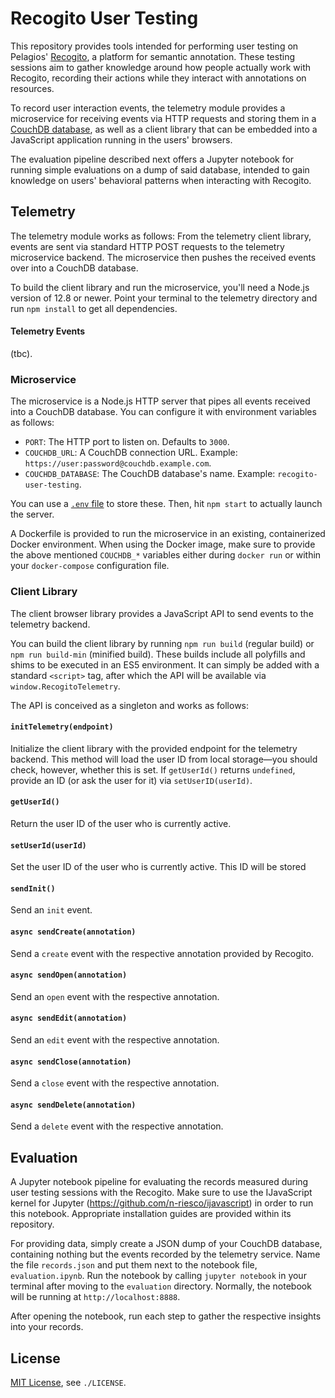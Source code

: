 # Recogito User Testing

This repository provides tools intended for performing user testing on Pelagios' [Recogito](https://github.com/pelagios/recogito2), a platform for semantic annotation. These testing sessions aim to gather knowledge around how people actually work with Recogito, recording their actions while they interact with annotations on resources.

To record user interaction events, the telemetry module provides a microservice for receiving events via HTTP requests and storing them in a [CouchDB database](https://couchdb.apache.org/), as well as a client library that can be embedded into a JavaScript application running in the users' browsers.

The evaluation pipeline described next offers a Jupyter notebook for running simple evaluations on a dump of said database, intended to gain knowledge on users' behavioral patterns when interacting with Recogito.


## Telemetry

The telemetry module works as follows: From the telemetry client library, events are sent via standard HTTP POST requests to the telemetry microservice backend. The microservice then pushes the received events over into a CouchDB database.

To build the client library and run the microservice, you'll need a Node.js version of 12.8 or newer. Point your terminal to the telemetry directory and run `npm install` to get all dependencies.

#### Telemetry Events

(tbc).

### Microservice

The microservice is a Node.js HTTP server that pipes all events received into a CouchDB database. You can configure it with environment variables as follows:

* `PORT`: The HTTP port to listen on. Defaults to `3000`.
* `COUCHDB_URL`: A CouchDB connection URL. Example: `https://user:password@couchdb.example.com`.
* `COUCHDB_DATABASE`: The CouchDB database's name. Example: `recogito-user-testing`.

You can use a [`.env` file](https://github.com/motdotla/dotenv) to store these. Then, hit `npm start` to actually launch the server.

A Dockerfile is provided to run the microservice in an existing, containerized Docker environment. When using the Docker image, make sure to provide the above mentioned `COUCHDB_*` variables either during `docker run` or within your `docker-compose` configuration file.

### Client Library

The client browser library provides a JavaScript API to send events to the telemetry backend.

You can build the client library by running `npm run build` (regular build) or `npm run build-min` (minified build). These builds include all polyfills and shims to be executed in an ES5 environment. It can simply be added with a standard `<script>` tag, after which the API will be available via `window.RecogitoTelemetry`.

The API is conceived as a singleton and works as follows:

#### `initTelemetry(endpoint)`

Initialize the client library with the provided endpoint for the telemetry backend. This method will load the user ID from local storage—you should check, however, whether this is set. If `getUserId()` returns `undefined`, provide an ID (or ask the user for it) via `setUserID(userId)`. 

#### `getUserId()`

Return the user ID of the user who is currently active.

#### `setUserId(userId)`

Set the user ID of the user who is currently active. This ID will be stored 

#### `sendInit()`

Send an `init` event.

#### `async sendCreate(annotation)`

Send a `create` event with the respective annotation provided by Recogito.

#### `async sendOpen(annotation)`

Send an `open` event with the respective annotation.

#### `async sendEdit(annotation)`

Send an `edit` event with the respective annotation.

#### `async sendClose(annotation)`

Send a `close` event with the respective annotation.

#### `async sendDelete(annotation)`

Send a `delete` event with the respective annotation.

## Evaluation

A Jupyter notebook pipeline for evaluating the records measured during user testing sessions with the Recogito. Make sure to use the IJavaScript kernel for Jupyter (https://github.com/n-riesco/ijavascript) in order to run this notebook. Appropriate installation guides are provided within its repository.

For providing data, simply create a JSON dump of your CouchDB database, containing nothing but the events recorded by the telemetry service. Name the file `records.json` and put them next to the notebook file, `evaluation.ipynb`. Run the notebook by calling `jupyter notebook` in your terminal after moving to the `evaluation` directory. Normally, the notebook will be running at `http://localhost:8888`.

After opening the notebook, run each step to gather the respective insights into your records.

## License

[MIT License](/LICENSE), see `./LICENSE`.
